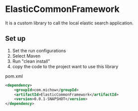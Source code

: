 # ElasticCommonFramework

It is a custom library to call the local elastic search application. 

## Set up 
1. Set the run configurations
2. Select Maven 
3. Run "clean install"
4. copy the code to the project want to use this library 

pom.xml
```xml
<dependency>
    <groupId>com.michow</groupId>
    <artifactId>ElasticCommonFramework</artifactId>
    <version>0.0.1-SNAPSHOT</version>
</dependency>
```
